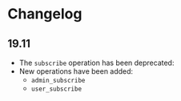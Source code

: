 # Changelog

## 19.11

* The `subscribe` operation has been deprecated:
* New operations have been added:
    * `admin_subscribe`
    * `user_subscribe`
